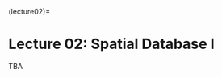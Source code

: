 (lecture02)= 
# Lecture 02: Spatial Database I
TBA

<!-- In this lecture, we finish discussing the remaining key concepts for geographic information retrieval and integration. Then, we delve into the topics related to Spatial Databases, including (spatial) data modeling process, vector data model, and spatial database management systems (DBMS). Slides can be found below:

[![Lecture01-slides](/lectures/l02-preface.png)](https://docs.google.com/presentation/d/1yAmjmLbVm3Zl2gt8t_vcad20CAHEb4XDq-Wmd92tU9w/edit?usp=sharing) -->

<!-- This lecture is coupled with a practice [](lab01) -->